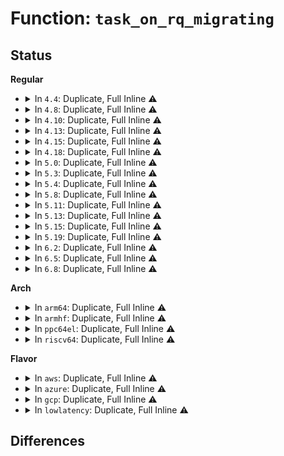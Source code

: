 # Function: <code>task_on_rq_migrating</code>

## Status
<b>Regular</b>
<ul>
<li>
<details>
<summary>In <code>4.4</code>: Duplicate, Full Inline ⚠️</summary>

**Collision:** Static Duplication

**Inline:** Full

**Transformation:** False

**Instances:**

```
In kernel/sched/core.c (ffffffff810aa3fb)
Location: kernel/sched/sched.h:1044
Inline: True
Inline callers:
  - kernel/sched/core.c:try_to_wake_up
  - kernel/sched/core.c:wait_task_inactive
  - kernel/sched/core.c:task_sched_runtime
  - kernel/sched/core.c:rt_mutex_setprio
  - kernel/sched/core.c:sched_setnuma
  - kernel/sched/core.c:sched_move_task
```
```
In kernel/sched/deadline.c (0)
Location: kernel/sched/sched.h:1044
Inline: True
```
</details>
</li>
<li>
<details>
<summary>In <code>4.8</code>: Duplicate, Full Inline ⚠️</summary>

**Collision:** Static Duplication

**Inline:** Full

**Transformation:** False

**Instances:**

```
In kernel/sched/core.c (0)
Location: kernel/sched/sched.h:1082
Inline: True
```
```
In kernel/sched/fair.c (0)
Location: kernel/sched/sched.h:1082
Inline: True
```
</details>
</li>
<li>
<details>
<summary>In <code>4.10</code>: Duplicate, Full Inline ⚠️</summary>

**Collision:** Static Duplication

**Inline:** Full

**Transformation:** False

**Instances:**

```
In kernel/sched/core.c (0)
Location: kernel/sched/sched.h:1116
Inline: True
```
```
In kernel/sched/fair.c (0)
Location: kernel/sched/sched.h:1116
Inline: True
```
</details>
</li>
<li>
<details>
<summary>In <code>4.13</code>: Duplicate, Full Inline ⚠️</summary>

**Collision:** Static Duplication

**Inline:** Full

**Transformation:** False

**Instances:**

```
In kernel/sched/core.c (0)
Location: kernel/sched/sched.h:1284
Inline: True
```
```
In kernel/sched/fair.c (0)
Location: kernel/sched/sched.h:1284
Inline: True
```
</details>
</li>
<li>
<details>
<summary>In <code>4.15</code>: Duplicate, Full Inline ⚠️</summary>

**Collision:** Static Duplication

**Inline:** Full

**Transformation:** False

**Instances:**

```
In kernel/sched/core.c (0)
Location: kernel/sched/sched.h:1321
Inline: True
```
```
In kernel/sched/fair.c (0)
Location: kernel/sched/sched.h:1321
Inline: True
```
</details>
</li>
<li>
<details>
<summary>In <code>4.18</code>: Duplicate, Full Inline ⚠️</summary>

**Collision:** Static Duplication

**Inline:** Full

**Transformation:** False

**Instances:**

```
In kernel/sched/core.c (ffffffff810bcd07)
Location: kernel/sched/sched.h:1410
Inline: True
Inline callers:
  - kernel/sched/core.c:task_rq_lock
  - kernel/sched/core.c:task_rq_lock
  - kernel/sched/core.c:__task_rq_lock
  - kernel/sched/core.c:__task_rq_lock
```
```
In kernel/sched/fair.c (ffffffff810cbf8b)
Location: kernel/sched/sched.h:1410
Inline: True
Inline callers:
  - kernel/sched/fair.c:put_prev_entity
  - kernel/sched/fair.c:set_next_entity
  - kernel/sched/fair.c:dequeue_entity
  - kernel/sched/fair.c:enqueue_entity
```
</details>
</li>
<li>
<details>
<summary>In <code>5.0</code>: Duplicate, Full Inline ⚠️</summary>

**Collision:** Static Duplication

**Inline:** Full

**Transformation:** False

**Instances:**

```
In kernel/sched/core.c (ffffffff810c5f27)
Location: kernel/sched/sched.h:1564
Inline: True
Inline callers:
  - kernel/sched/core.c:task_rq_lock
  - kernel/sched/core.c:task_rq_lock
  - kernel/sched/core.c:__task_rq_lock
  - kernel/sched/core.c:__task_rq_lock
```
```
In kernel/sched/fair.c (ffffffff810d4694)
Location: kernel/sched/sched.h:1564
Inline: True
Inline callers:
  - kernel/sched/fair.c:put_prev_entity
  - kernel/sched/fair.c:set_next_entity
  - kernel/sched/fair.c:dequeue_entity
  - kernel/sched/fair.c:enqueue_entity
```
</details>
</li>
<li>
<details>
<summary>In <code>5.3</code>: Duplicate, Full Inline ⚠️</summary>

**Collision:** Static Duplication

**Inline:** Full

**Transformation:** False

**Instances:**

```
In kernel/sched/core.c (ffffffff810cf9e7)
Location: kernel/sched/sched.h:1622
Inline: True
Inline callers:
  - kernel/sched/core.c:set_task_cpu
  - kernel/sched/core.c:task_rq_lock
  - kernel/sched/core.c:task_rq_lock
  - kernel/sched/core.c:__task_rq_lock
  - kernel/sched/core.c:__task_rq_lock
```
```
In kernel/sched/fair.c (ffffffff810dcb25)
Location: kernel/sched/sched.h:1622
Inline: True
Inline callers:
  - kernel/sched/fair.c:put_prev_entity
  - kernel/sched/fair.c:set_next_entity
  - kernel/sched/fair.c:dequeue_entity
  - kernel/sched/fair.c:enqueue_entity
```
</details>
</li>
<li>
<details>
<summary>In <code>5.4</code>: Duplicate, Full Inline ⚠️</summary>

**Collision:** Static Duplication

**Inline:** Full

**Transformation:** False

**Instances:**

```
In kernel/sched/core.c (ffffffff810d98a9)
Location: kernel/sched/sched.h:1636
Inline: True
Inline callers:
  - kernel/sched/core.c:set_task_cpu
  - kernel/sched/core.c:task_rq_lock
  - kernel/sched/core.c:task_rq_lock
  - kernel/sched/core.c:__task_rq_lock
  - kernel/sched/core.c:__task_rq_lock
```
```
In kernel/sched/fair.c (ffffffff810e6f55)
Location: kernel/sched/sched.h:1636
Inline: True
Inline callers:
  - kernel/sched/fair.c:put_prev_entity
  - kernel/sched/fair.c:set_next_entity
  - kernel/sched/fair.c:dequeue_entity
  - kernel/sched/fair.c:enqueue_entity
```
</details>
</li>
<li>
<details>
<summary>In <code>5.8</code>: Duplicate, Full Inline ⚠️</summary>

**Collision:** Static Duplication

**Inline:** Full

**Transformation:** False

**Instances:**

```
In kernel/sched/core.c (ffffffff810e2ae7)
Location: kernel/sched/sched.h:1676
Inline: True
Inline callers:
  - kernel/sched/core.c:set_task_cpu
  - kernel/sched/core.c:task_rq_lock
  - kernel/sched/core.c:task_rq_lock
  - kernel/sched/core.c:__task_rq_lock
  - kernel/sched/core.c:__task_rq_lock
```
```
In kernel/sched/fair.c (ffffffff810f10e1)
Location: kernel/sched/sched.h:1676
Inline: True
Inline callers:
  - kernel/sched/fair.c:put_prev_entity
  - kernel/sched/fair.c:set_next_entity
  - kernel/sched/fair.c:dequeue_entity
  - kernel/sched/fair.c:enqueue_entity
```
</details>
</li>
<li>
<details>
<summary>In <code>5.11</code>: Duplicate, Full Inline ⚠️</summary>

**Collision:** Static Duplication

**Inline:** Full

**Transformation:** False

**Instances:**

```
In kernel/sched/core.c (ffffffff810dfc8a)
Location: kernel/sched/sched.h:1741
Inline: True
Inline callers:
  - kernel/sched/core.c:set_task_cpu
  - kernel/sched/core.c:task_rq_lock
  - kernel/sched/core.c:task_rq_lock
  - kernel/sched/core.c:__task_rq_lock
  - kernel/sched/core.c:__task_rq_lock
```
```
In kernel/sched/fair.c (ffffffff810efd61)
Location: kernel/sched/sched.h:1741
Inline: True
Inline callers:
  - kernel/sched/fair.c:put_prev_entity
  - kernel/sched/fair.c:set_next_entity
  - kernel/sched/fair.c:dequeue_entity
  - kernel/sched/fair.c:enqueue_entity
```
</details>
</li>
<li>
<details>
<summary>In <code>5.13</code>: Duplicate, Full Inline ⚠️</summary>

**Collision:** Static Duplication

**Inline:** Full

**Transformation:** False

**Instances:**

```
In kernel/sched/core.c (ffffffff810e1a6a)
Location: kernel/sched/sched.h:1752
Inline: True
Inline callers:
  - kernel/sched/core.c:set_task_cpu
  - kernel/sched/core.c:task_rq_lock
  - kernel/sched/core.c:task_rq_lock
  - kernel/sched/core.c:__task_rq_lock
  - kernel/sched/core.c:__task_rq_lock
```
```
In kernel/sched/fair.c (ffffffff810f1792)
Location: kernel/sched/sched.h:1752
Inline: True
Inline callers:
  - kernel/sched/fair.c:put_prev_entity
  - kernel/sched/fair.c:set_next_entity
  - kernel/sched/fair.c:dequeue_entity
  - kernel/sched/fair.c:enqueue_entity
```
</details>
</li>
<li>
<details>
<summary>In <code>5.15</code>: Duplicate, Full Inline ⚠️</summary>

**Collision:** Static Duplication

**Inline:** Full

**Transformation:** False

**Instances:**

```
In kernel/sched/core.c (ffffffff810f7c4b)
Location: kernel/sched/sched.h:2040
Inline: True
Inline callers:
  - kernel/sched/core.c:set_task_cpu
  - kernel/sched/core.c:task_rq_lock
  - kernel/sched/core.c:task_rq_lock
  - kernel/sched/core.c:__task_rq_lock
  - kernel/sched/core.c:__task_rq_lock
```
```
In kernel/sched/fair.c (ffffffff8110b2bf)
Location: kernel/sched/sched.h:2040
Inline: True
Inline callers:
  - kernel/sched/fair.c:put_prev_entity
  - kernel/sched/fair.c:set_next_entity
  - kernel/sched/fair.c:dequeue_entity
  - kernel/sched/fair.c:enqueue_entity
```
</details>
</li>
<li>
<details>
<summary>In <code>5.19</code>: Duplicate, Full Inline ⚠️</summary>

**Collision:** Static Duplication

**Inline:** Full

**Transformation:** False

**Instances:**

```
In kernel/sched/core.c (ffffffff81113f37)
Location: kernel/sched/sched.h:2035
Inline: True
Inline callers:
  - kernel/sched/core.c:set_task_cpu
  - kernel/sched/core.c:task_rq_lock
  - kernel/sched/core.c:task_rq_lock
  - kernel/sched/core.c:__task_rq_lock
  - kernel/sched/core.c:__task_rq_lock
```
```
In kernel/sched/build_utility.c (ffffffff81147ec6)
Location: kernel/sched/sched.h:2035
Inline: True
Inline callers:
  - kernel/sched/build_utility.c:__update_stats_wait_end
```
</details>
</li>
<li>
<details>
<summary>In <code>6.2</code>: Duplicate, Full Inline ⚠️</summary>

**Collision:** Static Duplication

**Inline:** Full

**Transformation:** False

**Instances:**

```
In kernel/sched/core.c (ffffffff8113b255)
Location: kernel/sched/sched.h:2085
Inline: True
Inline callers:
  - kernel/sched/core.c:set_task_cpu
  - kernel/sched/core.c:task_rq_lock
  - kernel/sched/core.c:task_rq_lock
  - kernel/sched/core.c:__task_rq_lock
  - kernel/sched/core.c:__task_rq_lock
```
```
In kernel/sched/fair.c (ffffffff81143b48)
Location: kernel/sched/sched.h:2085
Inline: True
Inline callers:
  - kernel/sched/fair.c:migrate_task_rq_fair
  - kernel/sched/fair.c:dequeue_entity
```
```
In kernel/sched/build_utility.c (ffffffff81176636)
Location: kernel/sched/sched.h:2085
Inline: True
Inline callers:
  - kernel/sched/build_utility.c:__update_stats_wait_end
```
</details>
</li>
<li>
<details>
<summary>In <code>6.5</code>: Duplicate, Full Inline ⚠️</summary>

**Collision:** Static Duplication

**Inline:** Full

**Transformation:** False

**Instances:**

```
In kernel/sched/core.c (ffffffff8115184f)
Location: kernel/sched/sched.h:2128
Inline: True
Inline callers:
  - kernel/sched/core.c:try_steal_cookie
  - kernel/sched/core.c:wake_up_new_task
  - kernel/sched/core.c:ttwu_do_activate
  - kernel/sched/core.c:set_task_cpu
  - kernel/sched/core.c:push_cpu_stop
  - kernel/sched/core.c:move_queued_task
  - kernel/sched/core.c:task_rq_lock
  - kernel/sched/core.c:task_rq_lock
  - kernel/sched/core.c:__task_rq_lock
  - kernel/sched/core.c:__task_rq_lock
```
```
In kernel/sched/fair.c (ffffffff81153b08)
Location: kernel/sched/sched.h:2128
Inline: True
Inline callers:
  - kernel/sched/fair.c:migrate_task_rq_fair
  - kernel/sched/fair.c:dequeue_entity
```
```
In kernel/sched/build_utility.c (ffffffff81187276)
Location: kernel/sched/sched.h:2128
Inline: True
Inline callers:
  - kernel/sched/build_utility.c:__update_stats_wait_end
```
</details>
</li>
<li>
<details>
<summary>In <code>6.8</code>: Duplicate, Full Inline ⚠️</summary>

**Collision:** Static Duplication

**Inline:** Full

**Transformation:** False

**Instances:**

```
In kernel/sched/core.c (ffffffff8115d6e0)
Location: kernel/sched/sched.h:2170
Inline: True
Inline callers:
  - kernel/sched/core.c:try_steal_cookie
  - kernel/sched/core.c:wake_up_new_task
  - kernel/sched/core.c:ttwu_do_activate
  - kernel/sched/core.c:set_task_cpu
  - kernel/sched/core.c:push_cpu_stop
  - kernel/sched/core.c:move_queued_task
  - kernel/sched/core.c:task_rq_lock
  - kernel/sched/core.c:task_rq_lock
  - kernel/sched/core.c:__task_rq_lock
  - kernel/sched/core.c:__task_rq_lock
```
```
In kernel/sched/fair.c (ffffffff8115fc58)
Location: kernel/sched/sched.h:2170
Inline: True
Inline callers:
  - kernel/sched/fair.c:migrate_task_rq_fair
  - kernel/sched/fair.c:dequeue_entity
```
```
In kernel/sched/build_utility.c (ffffffff811959a6)
Location: kernel/sched/sched.h:2170
Inline: True
Inline callers:
  - kernel/sched/build_utility.c:__update_stats_wait_end
```
</details>
</li>
</ul>
<b>Arch</b>
<ul>
<li>
<details>
<summary>In <code>arm64</code>: Duplicate, Full Inline ⚠️</summary>

**Collision:** Static Duplication

**Inline:** Full

**Transformation:** False

**Instances:**

```
In kernel/sched/core.c (ffff8000101397dc)
Location: kernel/sched/sched.h:1636
Inline: True
Inline callers:
  - kernel/sched/core.c:set_task_cpu
  - kernel/sched/core.c:task_rq_lock
  - kernel/sched/core.c:task_rq_lock
  - kernel/sched/core.c:__task_rq_lock
  - kernel/sched/core.c:__task_rq_lock
```
```
In kernel/sched/fair.c (ffff800010146e6c)
Location: kernel/sched/sched.h:1636
Inline: True
Inline callers:
  - kernel/sched/fair.c:put_prev_entity
  - kernel/sched/fair.c:set_next_entity
  - kernel/sched/fair.c:dequeue_entity
  - kernel/sched/fair.c:enqueue_entity
```
</details>
</li>
<li>
<details>
<summary>In <code>armhf</code>: Duplicate, Full Inline ⚠️</summary>

**Collision:** Static Duplication

**Inline:** Full

**Transformation:** False

**Instances:**

```
In kernel/sched/core.c (c0388f94)
Location: kernel/sched/sched.h:1636
Inline: True
Inline callers:
  - kernel/sched/core.c:set_task_cpu
  - kernel/sched/core.c:task_rq_lock
  - kernel/sched/core.c:task_rq_lock
  - kernel/sched/core.c:__task_rq_lock
  - kernel/sched/core.c:__task_rq_lock
```
```
In kernel/sched/fair.c (c03950a0)
Location: kernel/sched/sched.h:1636
Inline: True
Inline callers:
  - kernel/sched/fair.c:put_prev_entity
  - kernel/sched/fair.c:set_next_entity
  - kernel/sched/fair.c:dequeue_entity
  - kernel/sched/fair.c:enqueue_entity
```
</details>
</li>
<li>
<details>
<summary>In <code>ppc64el</code>: Duplicate, Full Inline ⚠️</summary>

**Collision:** Static Duplication

**Inline:** Full

**Transformation:** False

**Instances:**

```
In kernel/sched/core.c (c00000000018657c)
Location: kernel/sched/sched.h:1636
Inline: True
Inline callers:
  - kernel/sched/core.c:set_task_cpu
  - kernel/sched/core.c:task_rq_lock
  - kernel/sched/core.c:task_rq_lock
  - kernel/sched/core.c:__task_rq_lock
  - kernel/sched/core.c:__task_rq_lock
```
```
In kernel/sched/fair.c (c000000000198448)
Location: kernel/sched/sched.h:1636
Inline: True
Inline callers:
  - kernel/sched/fair.c:put_prev_entity
  - kernel/sched/fair.c:set_next_entity
  - kernel/sched/fair.c:dequeue_entity
  - kernel/sched/fair.c:enqueue_entity
```
</details>
</li>
<li>
<details>
<summary>In <code>riscv64</code>: Duplicate, Full Inline ⚠️</summary>

**Collision:** Static Duplication

**Inline:** Full

**Transformation:** False

**Instances:**

```
In kernel/sched/core.c (ffffffe0000e924e)
Location: kernel/sched/sched.h:1636
Inline: True
Inline callers:
  - kernel/sched/core.c:set_task_cpu
  - kernel/sched/core.c:task_rq_lock
  - kernel/sched/core.c:task_rq_lock
  - kernel/sched/core.c:__task_rq_lock
  - kernel/sched/core.c:__task_rq_lock
```
```
In kernel/sched/fair.c (ffffffe0000f26e8)
Location: kernel/sched/sched.h:1636
Inline: True
Inline callers:
  - kernel/sched/fair.c:put_prev_entity
  - kernel/sched/fair.c:set_next_entity
  - kernel/sched/fair.c:dequeue_entity
  - kernel/sched/fair.c:enqueue_entity
```
</details>
</li>
</ul>
<b>Flavor</b>
<ul>
<li>
<details>
<summary>In <code>aws</code>: Duplicate, Full Inline ⚠️</summary>

**Collision:** Static Duplication

**Inline:** Full

**Transformation:** False

**Instances:**

```
In kernel/sched/core.c (ffffffff810d3d57)
Location: kernel/sched/sched.h:1636
Inline: True
Inline callers:
  - kernel/sched/core.c:set_task_cpu
  - kernel/sched/core.c:task_rq_lock
  - kernel/sched/core.c:task_rq_lock
  - kernel/sched/core.c:__task_rq_lock
  - kernel/sched/core.c:__task_rq_lock
```
```
In kernel/sched/fair.c (ffffffff810e1105)
Location: kernel/sched/sched.h:1636
Inline: True
Inline callers:
  - kernel/sched/fair.c:put_prev_entity
  - kernel/sched/fair.c:set_next_entity
  - kernel/sched/fair.c:dequeue_entity
  - kernel/sched/fair.c:enqueue_entity
```
</details>
</li>
<li>
<details>
<summary>In <code>azure</code>: Duplicate, Full Inline ⚠️</summary>

**Collision:** Static Duplication

**Inline:** Full

**Transformation:** False

**Instances:**

```
In kernel/sched/core.c (ffffffff810c23a9)
Location: kernel/sched/sched.h:1636
Inline: True
Inline callers:
  - kernel/sched/core.c:set_task_cpu
  - kernel/sched/core.c:task_rq_lock
  - kernel/sched/core.c:task_rq_lock
  - kernel/sched/core.c:__task_rq_lock
  - kernel/sched/core.c:__task_rq_lock
```
```
In kernel/sched/fair.c (ffffffff810d01e5)
Location: kernel/sched/sched.h:1636
Inline: True
Inline callers:
  - kernel/sched/fair.c:put_prev_entity
  - kernel/sched/fair.c:set_next_entity
  - kernel/sched/fair.c:dequeue_entity
  - kernel/sched/fair.c:enqueue_entity
```
</details>
</li>
<li>
<details>
<summary>In <code>gcp</code>: Duplicate, Full Inline ⚠️</summary>

**Collision:** Static Duplication

**Inline:** Full

**Transformation:** False

**Instances:**

```
In kernel/sched/core.c (ffffffff810d0fd9)
Location: kernel/sched/sched.h:1636
Inline: True
Inline callers:
  - kernel/sched/core.c:set_task_cpu
  - kernel/sched/core.c:task_rq_lock
  - kernel/sched/core.c:task_rq_lock
  - kernel/sched/core.c:__task_rq_lock
  - kernel/sched/core.c:__task_rq_lock
```
```
In kernel/sched/fair.c (ffffffff810dd485)
Location: kernel/sched/sched.h:1636
Inline: True
Inline callers:
  - kernel/sched/fair.c:put_prev_entity
  - kernel/sched/fair.c:set_next_entity
  - kernel/sched/fair.c:dequeue_entity
  - kernel/sched/fair.c:enqueue_entity
```
</details>
</li>
<li>
<details>
<summary>In <code>lowlatency</code>: Duplicate, Full Inline ⚠️</summary>

**Collision:** Static Duplication

**Inline:** Full

**Transformation:** False

**Instances:**

```
In kernel/sched/core.c (ffffffff810db510)
Location: kernel/sched/sched.h:1636
Inline: True
Inline callers:
  - kernel/sched/core.c:set_task_cpu
  - kernel/sched/core.c:task_rq_lock
  - kernel/sched/core.c:task_rq_lock
  - kernel/sched/core.c:__task_rq_lock
  - kernel/sched/core.c:__task_rq_lock
```
```
In kernel/sched/fair.c (ffffffff810e9205)
Location: kernel/sched/sched.h:1636
Inline: True
Inline callers:
  - kernel/sched/fair.c:put_prev_entity
  - kernel/sched/fair.c:set_next_entity
  - kernel/sched/fair.c:dequeue_entity
  - kernel/sched/fair.c:enqueue_entity
```
</details>
</li>
</ul>

## Differences
